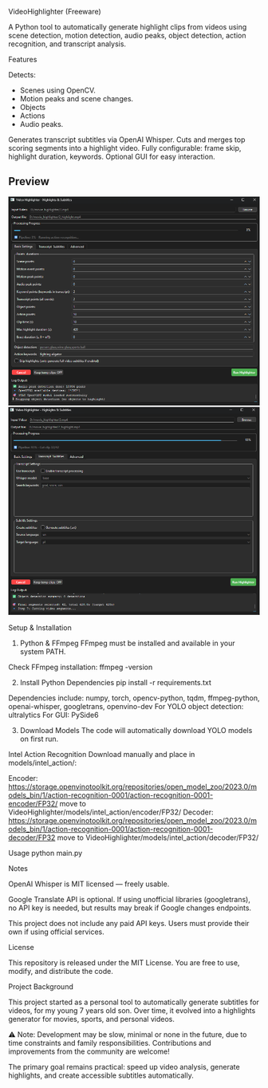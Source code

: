 VideoHighlighter (Freeware)

A Python tool to automatically generate highlight clips from videos using scene detection, motion detection, audio peaks, object detection, action recognition, and transcript analysis.


Features

Detects:
- Scenes using OpenCV.
- Motion peaks and scene changes.
- Objects
- Actions
- Audio peaks.

Generates transcript subtitles via OpenAI Whisper.
Cuts and merges top scoring segments into a highlight video.
Fully configurable: frame skip, highlight duration, keywords.
Optional GUI for easy interaction.


## Preview

![VideoHighlighter](assets/Highlighter.png)
![Transcript Subtitles](assets/Transcript_Subtitles.png)


Setup & Installation
1. Python & FFmpeg
FFmpeg must be installed and available in your system PATH.

Check FFmpeg installation:
ffmpeg -version

2. Install Python Dependencies
pip install -r requirements.txt

Dependencies include:
numpy, torch, opencv-python, tqdm, ffmpeg-python, openai-whisper, googletrans, openvino-dev
For YOLO object detection: ultralytics
For GUI: PySide6

3. Download Models
The code will automatically download YOLO models on first run.

Intel Action Recognition
Download manually and place in models/intel_action/:



Encoder:
https://storage.openvinotoolkit.org/repositories/open_model_zoo/2023.0/models_bin/1/action-recognition-0001/action-recognition-0001-encoder/FP32/
move to VideoHighlighter/models/intel_action/encoder/FP32/
Decoder:
https://storage.openvinotoolkit.org/repositories/open_model_zoo/2023.0/models_bin/1/action-recognition-0001/action-recognition-0001-decoder/FP32
move to VideoHighlighter/models/intel_action/decoder/FP32/


Usage
python main.py 



Notes

OpenAI Whisper is MIT licensed — freely usable.

Google Translate API is optional. If using unofficial libraries (googletrans), no API key is needed, but results may break if Google changes endpoints.

This project does not include any paid API keys. Users must provide their own if using official services.



License

This repository is released under the MIT License. You are free to use, modify, and distribute the code.



Project Background

This project started as a personal tool to automatically generate subtitles for videos, for my young 7 years old son. Over time, it evolved into a highlights generator for movies, sports, and personal videos.

⚠️ Note: Development may be slow, minimal or none in the future, due to time constraints and family responsibilities. Contributions and improvements from the community are welcome!

The primary goal remains practical: speed up video analysis, generate highlights, and create accessible subtitles automatically.
